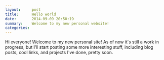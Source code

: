```yaml
---
layout:     post
title:      Hello world
date:       2014-09-09 20:50:19
summary:    Welcome to my new personal website!
categories: 
---
```


Hi everyone! Welcome to my new personal site! As of now it's still a work in progress, but I'll start posting some more interesting stuff, including blog posts, cool links, and projects I've done, pretty soon.